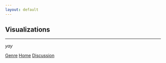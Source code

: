 ```yaml
---
layout: default
---
```


## Visualizations
* * * 


_yay_

<div class="nextbutton-container">
  <a href="/veh-col-NY/pages/genre.html" class="previous-button">Genre</a>
  <a href="{{ site.baseurl }}/" class="home-button">Home</a>
  <a href="/veh-col-NY/pages/discussion.html" class="next-button">Discussion</a>
</div>

